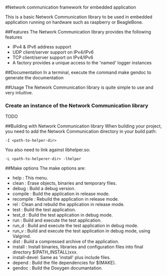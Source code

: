 
#Network communication framework for embedded application

This is a basic Network Communication library to be used in embedded application running on hardware such as raspberry or BeagleBone.

##Features
The Network Communication library provides the following features
* IPv4 & IPv6 address support
* UDP client/server support on IPv4/IPv6
* TCP client/server support on IPv4/IPv6
* A factory provides a unique access to the 'named' logger instances

##Documentation
In a terminal, execute the command make gendoc to generate the documentation

##Usage
The Network Communication library is quite simple to use and very intuitive.

### Create an instance of the Network Communication library
TODO

##Building with Network Communication library
When building your project, you need to add the Network Communication directory in your build path:

```
-I <path-to-helper-dir>
```

You also need to link against libhelper.so:

```
-L <path-to-helperer-dir> -lhelper
```

##Make options
The make options are:
  - help         : This menu.
  - clean        : Erase objects, binaries and temporary files.
  - debug        : Build a debug version.
  - compile      : Build the application in release mode.
  - recompile    : Rebuild the application in release mode.
  - rel          : Clean and rebuild the application in release mode.
  - test         : Build the test application.
  - test_d       : Build the test application in debug mode.
  - run          : Build and execute the test application.
  - run_d        : Build and execute the test application in debug mode.
  - run_v        : Build and execute the test application in debug mode, using Valgrind.
  - dist         : Build a compressed archive of the application.
  - install      : Install binaries, libraries and configuration files into final directory $(PATH_INSTALL)xxx.
  - install-devel: Same as 'install' plus include files.
  - depend       : Build the file dependencies for $(MAKE).
  - gendoc       : Build the Doxygen documantation.
